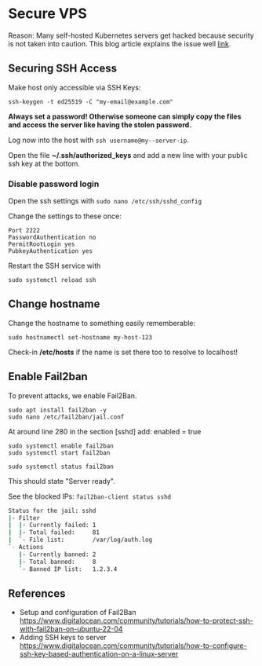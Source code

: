 # Secure VPS

Reason: Many self-hosted Kubernetes servers get hacked because security is not taken into caution. This blog article explains the issue well [link](https://raesene.github.io/blog/2022/07/03/lets-talk-about-kubernetes-on-the-internet/).


## Securing SSH Access

Make host only accessible via SSH Keys:

```ssh-keygen -t ed25519 -C "my-email@example.com"```

**Always set a password! Otherwise someone can simply copy the files and access the server like having the stolen password.**

Log now into the host with ```ssh username@my--server-ip```.

Open the file **~/.ssh/authorized_keys** and add a new line with your public ssh key at the bottom.

### Disable password login
Open the ssh settings with ```sudo nano /etc/ssh/sshd_config```

Change the settings to these once:
```
Port 2222
PasswordAuthentication no
PermitRootLogin yes
PubkeyAuthentication yes
```
Restart the SSH service with 

```sudo systemctl reload ssh```

## Change hostname
Change the hostname to something easily rememberable:

```sudo hostnamectl set-hostname my-host-123```

Check-in **/etc/hosts** if the name is set there too to resolve to localhost!

## Enable Fail2ban
To prevent attacks, we enable Fail2Ban.


```
sudo apt install fail2ban -y
sudo nano /etc/fail2ban/jail.conf
```

At around line 280 in the section [sshd] add:
enabled = true

```
sudo systemctl enable fail2ban
sudo systemctl start fail2ban

sudo systemctl status fail2ban
```

This should state "Server ready".


See the blocked IPs:
```fail2ban-client status sshd```

```bash
Status for the jail: sshd
|- Filter
|  |- Currently failed: 1
|  |- Total failed:     81
|  `- File list:        /var/log/auth.log
`- Actions
   |- Currently banned: 2
   |- Total banned:     8
   `- Banned IP list:   1.2.3.4

```



## References
* Setup and configuration of Fail2Ban https://www.digitalocean.com/community/tutorials/how-to-protect-ssh-with-fail2ban-on-ubuntu-22-04
* Adding SSH keys to server https://www.digitalocean.com/community/tutorials/how-to-configure-ssh-key-based-authentication-on-a-linux-server

